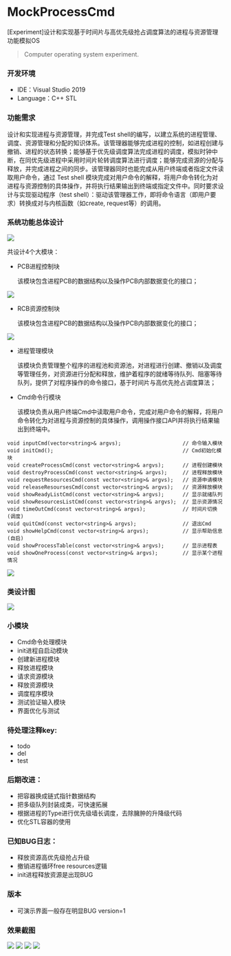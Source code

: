 # MockProcessCmd
[Experiment]设计和实现基于时间片与高优先级抢占调度算法的进程与资源管理功能模拟OS

>Computer operating system experiment.

### 开发环境
- IDE：Visual Studio 2019
- Language：C++ STL

### 功能需求
设计和实现进程与资源管理，并完成Test shell的编写，以建立系统的进程管理、调度、资源管理和分配的知识体系。该管理器能够完成进程的控制，如进程创建与撤销、进程的状态转换；能够基于优先级调度算法完成进程的调度，模拟时钟中断，在同优先级进程中采用时间片轮转调度算法进行调度；能够完成资源的分配与释放，并完成进程之间的同步。该管理器同时也能完成从用户终端或者指定文件读取用户命令，通过 Test shell 模块完成对用户命令的解释，将用户命令转化为对进程与资源控制的具体操作，并将执行结果输出到终端或指定文件中。同时要求设计与实现驱动程序（test shell）：驱动该管理器工作，即将命令语言（即用户要求）转换成对与内核函数（如create, request等）的调用。 

### 系统功能总体设计

![](README/1.jpg)

共设计4个大模块：

- PCB进程控制块

	该模块包含进程PCB的数据结构以及操作PCB内部数据变化的接口；

![](README/3.jpg)

- RCB资源控制块

	该模块包含进程PCB的数据结构以及操作PCB内部数据变化的接口；

![](README/4.jpg)

- 进程管理模块

	该模块负责管理整个程序的进程池和资源池，对进程进行创建、撤销以及调度等管理任务，对资源进行分配和释放，维护着程序的就绪等待队列、阻塞等待队列，提供了对程序操作的命令接口，基于时间片与高优先抢占调度算法；

- Cmd命令行模块

	该模块负责从用户终端Cmd中读取用户命令，完成对用户命令的解释，将用户命令转化为对进程与资源控制的具体操作，调用操作接口API并将执行结果输出到终端中。

~~~
void inputCmd(vector<string>& argvs);                    // 命令输入模块
void initCmd();                                          // Cmd初始化模块
void createProcessCmd(const vector<string>& argvs);      // 进程创建模块
void destroyProcessCmd(const vector<string>& argvs);     // 进程释放模块
void requestResourcesCmd(const vector<string>& argvs);   // 资源申请模块 
void releaseResoursesCmd(const vector<string>& argvs);   // 资源释放模块 
void showReadyListCmd(const vector<string>& argvs);      // 显示就绪队列 
void showResourcesListCmd(const vector<string>& argvs);  // 显示资源情况 
void timeOutCmd(const vector<string>& argvs);            // 时间片切换(调度) 
void quitCmd(const vector<string>& argvs);               // 退出Cmd
void showHelpCmd(const vector<string>& argvs);           // 显示帮助信息(自启) 
void showProcessTable(const vector<string>& argvs);      // 显示进程表 
void showOneProcess(const vector<string>& argvs);        // 显示某个进程情况 
~~~

![](README/2.jpg)

### 类设计图

![](README/5.jpg)


### 小模块

- Cmd命令处理模块
- init进程自启动模块
- 创建新进程模块
- 释放进程模块
- 请求资源模块
- 释放资源模块
- 调度程序模块
- 测试验证输入模块
- 界面优化与测试




### 待处理注释key:
- todo
- del
- test

### 后期改进：

- 把容器换成链式指针数据结构
- 把多级队列封装成类，可快速拓展
- 根据进程的Type进行优先级墙长调度，去除臃肿的升降级代码
- 优化STL容器的使用

### 已知BUG日志：

- 释放资源高优先级抢占升级
- 撤销进程循环free resources逻辑
- init进程释放资源是出现BUG

### 版本
- 可演示界面一般存在明显BUG version=1

### 效果截图
![](README/6.jpg)
![](README/7.jpg)
![](README/8.jpg)
![](README/9.jpg)

